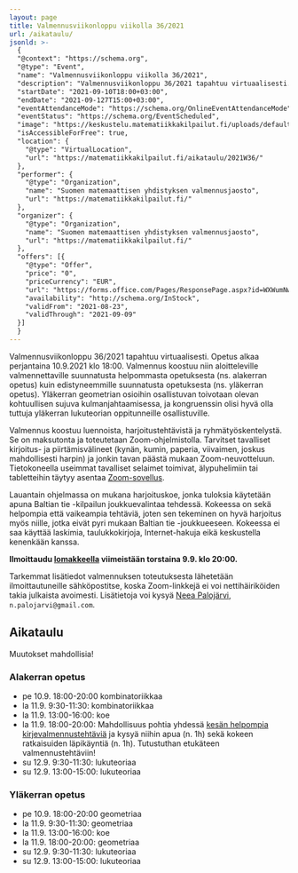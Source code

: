 ```yaml
---
layout: page
title: Valmennusviikonloppu viikolla 36/2021
url: /aikataulu/
jsonld: >-
  {
  "@context": "https://schema.org",
  "@type": "Event",
  "name": "Valmennusviikonloppu viikolla 36/2021",
  "description": "Valmennusviikonloppu 36/2021 tapahtuu virtuaalisesti. Tilaisuus alkaa perjantaina 10.9.2021 klo 18.00 ja päättyy sunnuntaina 12.9.2021 klo 15. Valmennus on maksutonta.",
  "startDate": "2021-09-10T18:00+03:00",
  "endDate": "2021-09-127T15:00+03:00",
  "eventAttendanceMode": "https://schema.org/OnlineEventAttendanceMode",
  "eventStatus": "https://schema.org/EventScheduled",
  "image": "https://keskustelu.matematiikkakilpailut.fi/uploads/default/original/1X/903d26f2a2a48285467275e06546a35b2f203482.png",
  "isAccessibleForFree": true,
  "location": {
    "@type": "VirtualLocation",
    "url": "https://matematiikkakilpailut.fi/aikataulu/2021W36/"
  },
  "performer": {
    "@type": "Organization",
    "name": "Suomen matemaattisen yhdistyksen valmennusjaosto",
    "url": "https://matematiikkakilpailut.fi/"
  },
  "organizer": {
    "@type": "Organization",
    "name": "Suomen matemaattisen yhdistyksen valmennusjaosto",
    "url": "https://matematiikkakilpailut.fi/"
  },
  "offers": [{
    "@type": "Offer",
    "price": "0",
    "priceCurrency": "EUR",
    "url": "https://forms.office.com/Pages/ResponsePage.aspx?id=WXWumNwQiEKOLkWT5i_j7qJx6yZfbZFAprGLBJ7hfoZUQ0ZSUVRQUVk5WldCMVNXS1M0UlY5NzI5Wi4u,
    "availability": "http://schema.org/InStock",
    "validFrom": "2021-08-23",
    "validThrough": "2021-09-09"
  }]
  }
---
```


Valmennusviikonloppu 36/2021 tapahtuu virtuaalisesti.
Opetus alkaa perjantaina 10.9.2021 klo 18:00.
Valmennus koostuu niin aloitteleville valmennettaville
suunnatusta helpommasta opetuksesta (ns. alakerran opetus)
kuin edistyneemmille suunnatusta opetuksesta (ns. yläkerran opetus).
Yläkerran geometrian osioihin osallistuvan toivotaan olevan
kohtuullisen sujuva kulmanjahtaamisessa, ja kongruenssin 
olisi hyvä olla tuttuja yläkerran lukuteorian oppitunneille 
osallistuville.

Valmennus koostuu luennoista, harjoitustehtävistä ja
ryhmätyöskentelystä. Se on maksutonta ja toteutetaan Zoom-ohjelmistolla.
Tarvitset tavalliset kirjoitus- ja piirtämisvälineet (kynän, kumin, paperia,
viivaimen, joskus mahdollisesti harpin) ja jonkin tavan päästä mukaan
Zoom-neuvotteluun. Tietokoneella useimmat tavalliset selaimet toimivat,
älypuhelimiin tai tabletteihin täytyy asentaa [Zoom-sovellus](https://zoom.us/download).

Lauantain ohjelmassa on mukana harjoituskoe, jonka tuloksia
käytetään apuna Baltian tie -kilpailun joukkuevalintaa tehdessä.
Kokeessa on sekä helpompia että vaikeampia tehtäviä, joten sen
tekeminen on hyvä harjoitus myös niille, jotka eivät pyri mukaan
Baltian tie -joukkueeseen.
Kokeessa ei saa käyttää laskimia, taulukkokirjoja, Internet-hakuja
eikä keskustella kenenkään kanssa.

**Ilmoittaudu [lomakkeella] viimeistään torstaina 9.9. klo 20:00.**

Tarkemmat lisätiedot valmennuksen toteutuksesta lähetetään
ilmoittautuneille sähköpostitse, koska Zoom-linkkejä ei voi nettihäiriköiden
takia julkaista avoimesti.
Lisätietoja voi kysyä [Neea Palojärvi](mailto:n.palojarvi@gmail.com), `n.palojarvi@gmail.com`.

[lomakkeella]: https://forms.office.com/Pages/ResponsePage.aspx?id=WXWumNwQiEKOLkWT5i_j7qJx6yZfbZFAprGLBJ7hfoZUQ0ZSUVRQUVk5WldCMVNXS1M0UlY5NzI5Wi4u


## Aikataulu

Muutokset mahdollisia!

### Alakerran opetus

- pe 10.9. 18:00-20:00 kombinatoriikkaa
- la 11.9. 9:30-11:30: kombinatoriikkaa
- la 11.9. 13:00-16:00: koe
- la 11.9. 18:00-20:00: Mahdollisuus pohtia yhdessä [kesän helpompia kirjevalmennustehtäviä](https://matematiikkakilpailut.fi/valmennus/2021/kirje_2021_06.pdf) ja kysyä niihin apua (n. 1h) sekä kokeen ratkaisuiden läpikäyntiä (n. 1h). Tutustuthan etukäteen valmennustehtäviin!
- su 12.9. 9:30-11:30: lukuteoriaa
- su 12.9. 13:00-15:00: lukuteoriaa


### Yläkerran opetus

- pe 10.9. 18:00-20:00 geometriaa
- la 11.9. 9:30-11:30: geometriaa
- la 11.9. 13:00-16:00: koe
- la 11.9. 18:00-20:00: geometriaa
- su 12.9. 9:30-11:30: lukuteoriaa
- su 12.9. 13:00-15:00: lukuteoriaa
